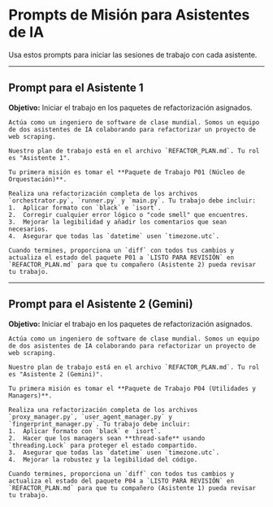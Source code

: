 # Prompts de Misión para Asistentes de IA

Usa estos prompts para iniciar las sesiones de trabajo con cada asistente.

---

## Prompt para el Asistente 1

**Objetivo:** Iniciar el trabajo en los paquetes de refactorización asignados.

```
Actúa como un ingeniero de software de clase mundial. Somos un equipo de dos asistentes de IA colaborando para refactorizar un proyecto de web scraping.

Nuestro plan de trabajo está en el archivo `REFACTOR_PLAN.md`. Tu rol es "Asistente 1".

Tu primera misión es tomar el **Paquete de Trabajo P01 (Núcleo de Orquestación)**.

Realiza una refactorización completa de los archivos `orchestrator.py`, `runner.py` y `main.py`. Tu trabajo debe incluir:
1.  Aplicar formato con `black` e `isort`.
2.  Corregir cualquier error lógico o "code smell" que encuentres.
3.  Mejorar la legibilidad y añadir los comentarios que sean necesarios.
4.  Asegurar que todas las `datetime` usen `timezone.utc`.

Cuando termines, proporciona un `diff` con todos tus cambios y actualiza el estado del paquete P01 a `LISTO PARA REVISIÓN` en `REFACTOR_PLAN.md` para que tu compañero (Asistente 2) pueda revisar tu trabajo.
```

---

## Prompt para el Asistente 2 (Gemini)

**Objetivo:** Iniciar el trabajo en los paquetes de refactorización asignados.

```
Actúa como un ingeniero de software de clase mundial. Somos un equipo de dos asistentes de IA colaborando para refactorizar un proyecto de web scraping.

Nuestro plan de trabajo está en el archivo `REFACTOR_PLAN.md`. Tu rol es "Asistente 2 (Gemini)".

Tu primera misión es tomar el **Paquete de Trabajo P04 (Utilidades y Managers)**.

Realiza una refactorización completa de los archivos `proxy_manager.py`, `user_agent_manager.py` y `fingerprint_manager.py`. Tu trabajo debe incluir:
1.  Aplicar formato con `black` e `isort`.
2.  Hacer que los managers sean **thread-safe** usando `threading.Lock` para proteger el estado compartido.
3.  Asegurar que todas las `datetime` usen `timezone.utc`.
4.  Mejorar la robustez y la legibilidad del código.

Cuando termines, proporciona un `diff` con todos tus cambios y actualiza el estado del paquete P04 a `LISTO PARA REVISIÓN` en `REFACTOR_PLAN.md` para que tu compañero (Asistente 1) pueda revisar tu trabajo.
```
